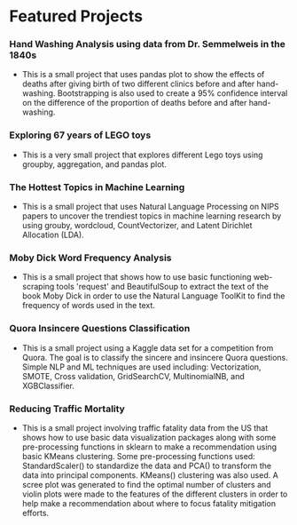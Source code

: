 # Featured Projects  
  
### Hand Washing Analysis using data from Dr. Semmelweis in the 1840s  
  - This is a small project that uses pandas plot to show the effects of deaths after giving birth of two different clinics before and after hand-washing. Bootstrapping is also used to create a 95% confidence interval on the difference of the proportion of deaths before and after hand-washing.  
  
### Exploring 67 years of LEGO toys    
  - This is a very small project that explores different Lego toys using groupby, aggregation, and pandas plot.  
  
### The Hottest Topics in Machine Learning    
  - This is a small project that uses Natural Language Processing on NIPS papers to uncover the trendiest topics in machine learning research by using grouby, wordcloud, CountVectorizer, and Latent Dirichlet Allocation (LDA).   

### Moby Dick Word Frequency Analysis  
  - This is a small project that shows how to use basic functioning web-scraping tools 'request' and BeautifulSoup to extract the text of the book Moby Dick in order to use the Natural Language ToolKit to find the frequency of words used in the text.  
  
### Quora Insincere Questions Classification  
  - This is a small project using a Kaggle data set for a competition from Quora. The goal is to classify the sincere and insincere Quora questions. Simple NLP and ML techniques are used including: Vectorization, SMOTE, Cross validation, GridSearchCV, MultinomialNB, and XGBClassifier.
  
### Reducing Traffic Mortality  
  - This is a small project involving traffic fatality data from the US that shows how to use basic data visualization packages along with some pre-processing functions in sklearn to make a recommendation using basic KMeans clustering. Some pre-processing functions used: StandardScaler() to standardize the data and PCA() to transform the data into principal components. KMeans() clustering was also used. A scree plot was generated to find the optimal number of clusters and violin plots were made to the features of the different clusters in order to help make a recommendation about where to focus fatality mitigation efforts.
